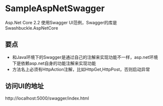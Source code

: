 # SampleAspNetSwagger
Asp.Net Core 2.2 使用Swagger UI范例，Swagger的库是Swashbuckle.AspNetCore

## 要点
* 和Java环境下的Swagger是通过自己的注解来实现功能不一样，asp.net环境下是依赖asp.net自身的功能注解来实现功能
* 方法名上必须有HttpAction注解，比如HttpGet,HttpPost，否则启动异常

## 访问UI的地址
http://localhost:5000/swagger/index.html